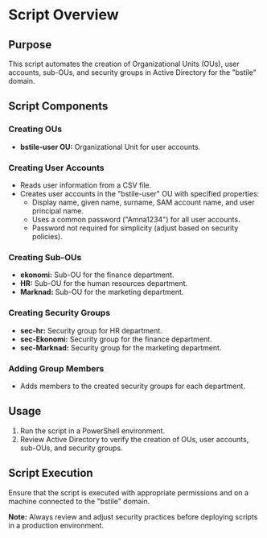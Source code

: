 # Script Overview

## Purpose
This script automates the creation of Organizational Units (OUs), user accounts, sub-OUs, and security groups in Active Directory for the "bstile" domain.

## Script Components

### Creating OUs
- **bstile-user OU:** Organizational Unit for user accounts.

### Creating User Accounts
- Reads user information from a CSV file.
- Creates user accounts in the "bstile-user" OU with specified properties:
  - Display name, given name, surname, SAM account name, and user principal name.
  - Uses a common password ("Amna1234") for all user accounts.
  - Password not required for simplicity (adjust based on security policies).

### Creating Sub-OUs
- **ekonomi:** Sub-OU for the finance department.
- **HR:** Sub-OU for the human resources department.
- **Marknad:** Sub-OU for the marketing department.

### Creating Security Groups
- **sec-hr:** Security group for HR department.
- **sec-Ekonomi:** Security group for the finance department.
- **sec-Marknad:** Security group for the marketing department.

### Adding Group Members
- Adds members to the created security groups for each department.

## Usage
1. Run the script in a PowerShell environment.
2. Review Active Directory to verify the creation of OUs, user accounts, sub-OUs, and security groups.

## Script Execution
Ensure that the script is executed with appropriate permissions and on a machine connected to the "bstile" domain.

**Note:** Always review and adjust security practices before deploying scripts in a production environment.

